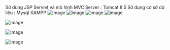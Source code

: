 Sử dùng JSP Servlet và mô hình MVC
Server : Tomcat 8.5
Sử dụng cơ sở dữ liệu : Mysql XAMPP
![image](https://github.com/dilys23/QLSV_JSP/assets/91045422/7c8bd234-28e2-47e0-aaff-dce810691499)
![image](https://github.com/dilys23/QLSV_JSP/assets/91045422/d602bd25-4704-48ff-a6d6-16a214ee4665)
![image](https://github.com/dilys23/QLSV_JSP/assets/91045422/4fb97f65-e7b0-4f4b-9a22-96910a02f373)
![image](https://github.com/dilys23/QLSV_JSP/assets/91045422/7b6ce40f-d0e8-47bd-9dfe-d23abf1fc324)

![image](https://github.com/dilys23/QLSV_JSP/assets/91045422/a46cf1a3-fb06-4af9-8168-2e8f3d696677)

![image](https://github.com/dilys23/QLSV_JSP/assets/91045422/982360b8-25d5-4882-b573-925034c62784)

![image](https://github.com/dilys23/QLSV_JSP/assets/91045422/3d481146-8e2e-4923-b84f-95e1903319d3)

